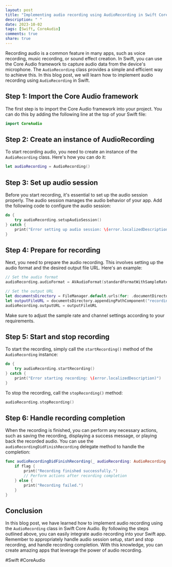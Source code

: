 ```yaml
---
layout: post
title: "Implementing audio recording using AudioRecording in Swift Core Audio"
description: " "
date: 2023-10-02
tags: [Swift, CoreAudio]
comments: true
share: true
---
```


Recording audio is a common feature in many apps, such as voice recording, music recording, or sound effect creation. In Swift, you can use the Core Audio framework to capture audio data from the device's microphone. The `AudioRecording` class provides a simple and efficient way to achieve this. In this blog post, we will learn how to implement audio recording using `AudioRecording` in Swift.

## Step 1: Import the Core Audio framework

The first step is to import the Core Audio framework into your project. You can do this by adding the following line at the top of your Swift file:

```swift
import CoreAudio
```

## Step 2: Create an instance of AudioRecording

To start recording audio, you need to create an instance of the `AudioRecording` class. Here's how you can do it:

```swift
let audioRecording = AudioRecording()
```

## Step 3: Set up audio session

Before you start recording, it's essential to set up the audio session properly. The audio session manages the audio behavior of your app. Add the following code to configure the audio session:

```swift
do {
    try audioRecording.setupAudioSession()
} catch {
    print("Error setting up audio session: \(error.localizedDescription)")
}
```

## Step 4: Prepare for recording

Next, you need to prepare the audio recording. This involves setting up the audio format and the desired output file URL. Here's an example:

```swift
// Set the audio format
audioRecording.audioFormat = AVAudioFormat(standardFormatWithSampleRate: 44100.0, channels: 1)!

// Set the output URL
let documentsDirectory = FileManager.default.urls(for: .documentDirectory, in: .userDomainMask)[0]
let outputFileURL = documentsDirectory.appendingPathComponent("recording.wav")
audioRecording.outputURL = outputFileURL
```

Make sure to adjust the sample rate and channel settings according to your requirements.

## Step 5: Start and stop recording

To start the recording, simply call the `startRecording()` method of the `AudioRecording` instance:

```swift
do {
    try audioRecording.startRecording()
} catch {
    print("Error starting recording: \(error.localizedDescription)")
}
```

To stop the recording, call the `stopRecording()` method:

```swift
audioRecording.stopRecording()
```

## Step 6: Handle recording completion

When the recording is finished, you can perform any necessary actions, such as saving the recording, displaying a success message, or playing back the recorded audio. You can use the `audioRecordingDidFinishRecording` delegate method to handle the completion:

```swift
func audioRecordingDidFinishRecording(_ audioRecording: AudioRecording, successfully flag: Bool) {
    if flag {
        print("Recording finished successfully.")
        // Perform actions after recording completion
    } else {
        print("Recording failed.")
    }
}
```

## Conclusion

In this blog post, we have learned how to implement audio recording using the `AudioRecording` class in Swift Core Audio. By following the steps outlined above, you can easily integrate audio recording into your Swift app. Remember to appropriately handle audio session setup, start and stop recording, and handle recording completion. With this knowledge, you can create amazing apps that leverage the power of audio recording.

#Swift #CoreAudio